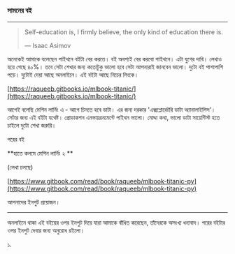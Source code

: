 ### সামনের বই

---

> Self-education is, I firmly believe, the only kind of education there is.
>
> ― Isaac Asimov

অনেকেই আমাকে বলেছেন পাইথনে বইটা বের করতে। বই অবশ্যই বের করবো পাইথনে। এটা যুগের দাবি। লেখাও হয়ে গেছে ৪০%। তবে সেটা শেখার জন্য কতোটুকু ভালো হবে সেটা আপনারাই জানবেন ভালো। দুটো বই পাশাপাশি পড়ে। দুটোই দেয়া আছে অনলাইনে। এই বইটা আছে নিচের লিংকে।

[https://raqueeb.gitbooks.io/mlbook-titanic/](https://raqueeb.gitbooks.io/mlbook-titanic/)

আগেই বলেছি মেশিন লার্নিং এ - আগে চিনতে হবে ডাটা। এর জন্য দরকার 'এক্সপ্লোরেটরি ডাটা অ্যানালাইসিস'। সেটার জন্য এই বইটা যথেষ্ট। প্রোডাকশন এনভায়রনমেন্টে পাইথন ভালো। মোদ্দা কথা, ভালো ডাটা সায়েন্টিস্ট হতে চাইলে দুটো শেখা জরুরি।

পরের বই

**হাতে কলমে মেশিন লার্নিং ২ **

\(লেখা চলছে\)

[https://www.gitbook.com/read/book/raqueeb/mlbook-titanic-py](https://www.gitbook.com/read/book/raqueeb/mlbook-titanic-py)

আপনাদের ইনপুট প্রয়োজন।

---

অনলাইনে থাকা এই বইয়ের ওপর ইনপুট দিয়ে যারা আমাকে বাঁধিত করেছেন, তাঁদেরকে অসংখ্য ধন্যবাদ। পরের বইটার ওপর ইনপুট দেবার জন্য অনুরোধ রইলো।  

১.

